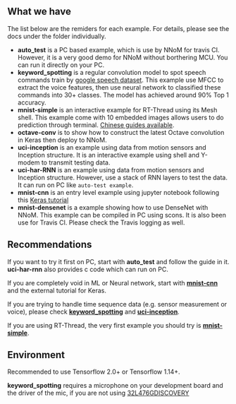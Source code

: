 
## What we have

The list below are the remiders for each example. 
For details, please see the docs under the folder individually. 

- **auto_test** is a PC based example, which is use by NNoM for travis CI. However, it is a very good demo for NNoM without borthering MCU. 
You can run it directly on your PC. 
- **keyword_spotting** is a regular convolution model to spot speech commands train by [google speech dataset](https://ai.googleblog.com/2017/08/launching-speech-commands-dataset.html). 
This example use MFCC to extract the voice features, then use neural network to classified these commands into 30+ classes. 
The model has achieved around 90% Top 1 accuracy. 
- **mnist-simple** is an interactive example for RT-Thread using its Mesh shell. 
This example come with 10 embedded images allows users to do prediction through terminal. [Chinese guides available](../docs/example_mnist_simple_cn.md).
- **octave-conv** is to show how to construct the latest Octave convolution in Keras then deploy to NNoM. 
- **uci-inception** is an example using data from motion sensors and Inception structure. 
It is an interactive example using shell and Y-modem to transmit testing data. 
- **uci-har-RNN** is an example using data from motion sensors and Inception structure. However, use a stack of RNN layers to test the data. It can run on PC like `auto-test example`.
- **mnist-cnn** is an entry level example using jupyter notebook following this [Keras tutorial](https://adventuresinmachinelearning.com/keras-tutorial-cnn-11-lines/) 
- **mnist-densenet** is a example showing how to use DenseNet with NNoM. 
This example can be compiled in PC using scons. It is also been use for Travis CI. Please check the Travis logging as well. 

## Recommendations 

If you want to try it first on PC, start with **auto_test** and follow the guide in it. **uci-har-rnn** also provides c code which can run on PC. 

If you are completely void in ML or Neural network, start with **[mnist-cnn](mnist-cnn)** and the external tutorial for Keras. 

If you are trying to handle time sequence data (e.g. sensor measurement or voice), please check **[keyword_spotting](keyword_spotting)** and **[uci-inception](uci-inception)**.

If you are using RT-Thread, the very first example you should try is **[mnist-simple](mnist-simple)**.


## Environment 

Recommended to use Tensorflow 2.0+ or Tensorflow 1.14+. 

**keyword_spotting** requires a microphone on your development board and the driver of the mic, if you are not using [32L476GDISCOVERY](https://www.st.com/en/evaluation-tools/32l476gdiscovery.html)



